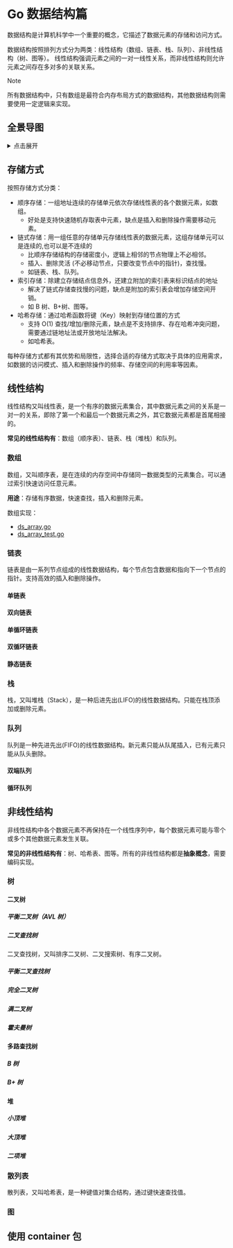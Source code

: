 # Go 数据结构篇

数据结构是计算机科学中一个重要的概念，它描述了数据元素的存储和访问方式。

数据结构按照排列方式分为两类：线性结构（数组、链表、栈、队列）、非线性结构（树、图等）。
线性结构强调元素之间的一对一线性关系，而非线性结构则允许元素之间存在多对多的关联关系。

> [!NOTE]
> 所有数据结构中，只有数组是最符合内存布局方式的数据结构，其他数据结构则需要使用一定逻辑来实现。

## 全景导图

<details><summary>点击展开</summary>

<div align="left">
<img src="img/ds.webp">
</div>

</details>

## 存储方式

按照存储方式分类：

- 顺序存储：一组地址连续的存储单元依次存储线性表的各个数据元素，如数组。
    - 好处是支持快速随机存取表中元素，缺点是插入和删除操作需要移动元素。
- 链式存储：用一组任意的存储单元存储线性表的数据元素，这组存储单元可以是连续的,也可以是不连续的
    - 比顺序存储结构的存储密度小，逻辑上相邻的节点物理上不必相邻。
    - 插入、删除灵活 (不必移动节点，只要改变节点中的指针)，查找慢。
    - 如链表、栈、队列。
- 索引存储：除建立存储结点信息外，还建立附加的索引表来标识结点的地址
    - 解决了链式存储查找慢的问题，缺点是附加的索引表会增加存储空间开销。
    - 如 B 树、B+树、图等。
- 哈希存储：通过哈希函数将键（Key）映射到存储位置的方式
    - 支持 O(1) 查找/增加/删除元素，缺点是不支持排序、存在哈希冲突问题，需要通过链地址法或开放地址法解决。
    - 如哈希表。

每种存储方式都有其优势和局限性，选择合适的存储方式取决于具体的应用需求，如数据的访问模式、插入和删除操作的频率、存储空间的利用率等因素。

## 线性结构

线性结构又叫线性表，是一个有序的数据元素集合，其中数据元素之间的关系是一对一的关系，即除了第一个和最后一个数据元素之外，其它数据元素都是首尾相接的。

**常见的线性结构有**：数组（顺序表）、链表、栈（堆栈）和队列。

### 数组

数组，又叫顺序表，是在连续的内存空间中存储同一数据类型的元素集合。可以通过索引快速访问任意元素。

**用途**：存储有序数据，快速查找，插入和删除元素。

数组实现：

- [ds_array.go](tests/ds_array.go)
- [ds_array_test.go](tests/ds_array_test.go)

### 链表

链表是由一系列节点组成的线性数据结构，每个节点包含数据和指向下一个节点的指针。支持高效的插入和删除操作。

#### 单链表

#### 双向链表

#### 单循环链表

#### 双循环链表

#### 静态链表

### 栈

栈，又叫堆栈（Stack），是一种后进先出(LIFO)的线性数据结构。只能在栈顶添加或删除元素。

### 队列

队列是一种先进先出(FIFO)的线性数据结构。新元素只能从队尾插入，已有元素只能从队头删除。

#### 双端队列

#### 循环队列

## 非线性结构

非线性结构中各个数据元素不再保持在一个线性序列中，每个数据元素可能与零个或多个其他数据元素发生关联。

**常见的非线性结构有**：树、哈希表、图等。所有的非线性结构都是**抽象概念**，需要编码实现。

### 树

#### 二叉树

##### 平衡二叉树（AVL 树）

##### 二叉查找树

二叉查找树，又叫排序二叉树、二叉搜索树、有序二叉树。

##### 平衡二叉查找树

##### 完全二叉树

##### 满二叉树

##### 霍夫曼树

#### 多路查找树

##### B 树

##### B+ 树

#### 堆

##### 小顶堆

##### 大顶堆

##### 二项堆

### 散列表

散列表，又叫哈希表，是一种键值对集合结构，通过键快速查找值。

### 图

## 使用 container 包
